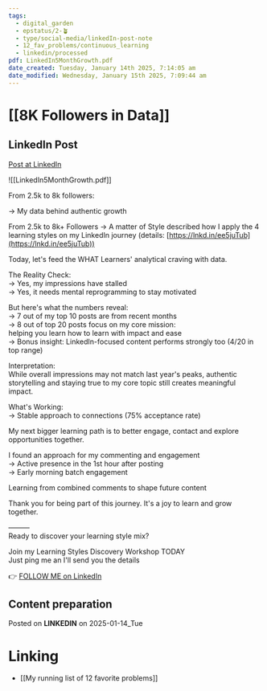 ```yaml
---
tags:
  - digital_garden
  - epstatus/2-🪴
  - type/social-media/linkedIn-post-note
  - 12_fav_problems/continuous_learning
  - linkedin/processed
pdf: LinkedIn5MonthGrowth.pdf
date_created: Tuesday, January 14th 2025, 7:14:05 am
date_modified: Wednesday, January 15th 2025, 7:09:44 am
---
```

# [[8K Followers in Data]]
## LinkedIn Post
[Post at LinkedIn](https://www.linkedin.com/posts/sebastiankamilli_linkedin-in-200d-activity-7284826880111706113-Z8zw?utm_source=share&utm_medium=member_desktop)

![[LinkedIn5MonthGrowth.pdf]]

From 2.5k to 8k followers:  
  
→ My data behind authentic growth  
  
From 2.5k to 8k+ Followers → A matter of Style described how I apply the 4 learning styles on my LinkedIn journey (details: [https://lnkd.in/ee5juTub](https://lnkd.in/ee5juTub))  
  
Today, let's feed the WHAT Learners' analytical craving with data.  
  
The Reality Check:  
→ Yes, my impressions have stalled  
→ Yes, it needs mental reprogramming to stay motivated  
  
But here's what the numbers reveal:  
→ 7 out of my top 10 posts are from recent months  
→ 8 out of top 20 posts focus on my core mission:  
helping you learn how to learn with impact and ease  
→ Bonus insight: LinkedIn-focused content performs strongly too (4/20 in top range)  

Interpretation:  
While overall impressions may not match last year's peaks, authentic storytelling and staying true to my core topic still creates meaningful impact.  
  
What's Working:  
→ Stable approach to connections (75% acceptance rate)  
  
My next bigger learning path is to better engage, contact and explore opportunities together.  
  
I found an approach for my commenting and engagement  
→ Active presence in the 1st hour after posting  
→ Early morning batch engagement  
  
Learning from combined comments to shape future content  
  
Thank you for being part of this journey. It's a joy to learn and grow together.  
  
———  
Ready to discover your learning style mix?  
  
Join my Learning Styles Discovery Workshop TODAY  
Just ping me an I'll send you the details

👉 [FOLLOW ME on LinkedIn](https://www.linkedin.com/comm/mynetwork/discovery-see-all?usecase=PEOPLE_FOLLOWS&followMember=sebastiankamilli)

## Content preparation

Posted on **LINKEDIN** on 2025-01-14_Tue
# Linking
+ [[My running list of 12 favorite problems]]